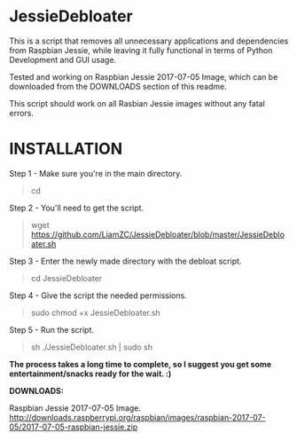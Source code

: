 # JessieDebloater
This is a script that removes all unnecessary applications and dependencies from Raspbian Jessie, while leaving it fully functional in terms of Python Development and GUI usage.

Tested and working on Raspbian Jessie 2017-07-05 Image, which can be downloaded from the DOWNLOADS section of this readme.

This script should work on all Rasbian Jessie images without any fatal errors.

# INSTALLATION

Step 1 - Make sure you're in the main directory.
> cd

Step 2 - You'll need to get the script.
> wget https://github.com/LiamZC/JessieDebloater/blob/master/JessieDebloater.sh

Step 3 - Enter the newly made directory with the debloat script.
> cd JessieDebloater

Step 4 - Give the script the needed permissions.
> sudo chmod +x JessieDebloater.sh

Step 5 - Run the script.
> sh ./JessieDebloater.sh | sudo sh

**The process takes a long time to complete, so I suggest you get some entertainment/snacks ready for the wait. :)**


**DOWNLOADS:**

Raspbian Jessie 2017-07-05 Image.
http://downloads.raspberrypi.org/raspbian/images/raspbian-2017-07-05/2017-07-05-raspbian-jessie.zip
